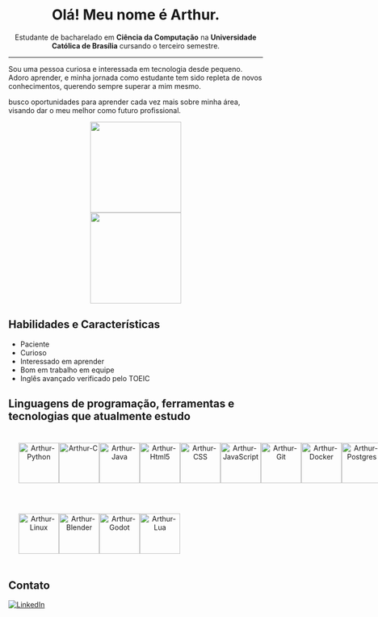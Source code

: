 <h1 align="center">Olá! Meu nome é Arthur.</h1>

<p align="center">Estudante de bacharelado em <strong>Ciência da Computação</strong> na <strong>Universidade Católica de Brasília</strong> cursando o terceiro semestre.

---

Sou uma pessoa curiosa e interessada em tecnologia desde pequeno. Adoro aprender, e minha jornada como estudante tem sido repleta de novos conhecimentos, querendo sempre superar a mim mesmo.

busco oportunidades para aprender cada vez mais sobre minha área, visando dar o meu melhor como futuro profissional.

<div style="display: flex; flex-direction: column" align="center">
  <a href="https://github.com/anuraghazra/github-readme-stats">
    <img height=180 align="center" src="https://github-readme-stats.vercel.app/api?username=leviint&locale=pt-br&show_icons=true&theme=midnight-purple&card_width=400"/>
  </a>
  <a href="https://github.com/anuraghazra/convoychat">
    <img height=180 align="center" src="https://github-readme-stats.vercel.app/api/top-langs?username=leviint&locale=pt-br&theme=midnight-purple&layout=compact&langs_count=8&card_width=400"/>
  </a>
</div>

## Habilidades e Características
- Paciente
- Curioso
- Interessado em aprender
- Bom em trabalho em equipe
- Inglês avançado verificado pelo TOEIC

## Linguagens de programação, ferramentas e tecnologias que atualmente estudo
        
<div style="padding: 20px; border-radius: 10px; margin: 20px 0; display: flex;" align="center">
  <br>
  <img align="center" alt="Arthur-Python" height="80" width="80" src="https://cdn.jsdelivr.net/gh/devicons/devicon@latest/icons/python/python-original.svg">
  <img align="center" alt="Arthur-C" height="80" width="80" src="https://cdn.jsdelivr.net/gh/devicons/devicon@latest/icons/c/c-original.svg">
  <img align="center" alt="Arthur-Java" height="80" width="80" src="https://cdn.jsdelivr.net/gh/devicons/devicon@latest/icons/java/java-original.svg" />
  <img align="center" alt="Arthur-Html5" height="80" width="80" src="https://cdn.jsdelivr.net/gh/devicons/devicon@latest/icons/html5/html5-original.svg">
  <img align="center" alt="Arthur-CSS" height="80" width="80" src="https://cdn.jsdelivr.net/gh/devicons/devicon@latest/icons/css3/css3-original.svg">
  <img align="center" alt="Arthur-JavaScript" height="80" width="80" src="https://cdn.jsdelivr.net/gh/devicons/devicon@latest/icons/javascript/javascript-original.svg">
  <img align="center" alt="Arthur-Git" height="80" width="80" src="https://cdn.jsdelivr.net/gh/devicons/devicon@latest/icons/git/git-original.svg"/>
  <img align="center" alt="Arthur-Docker" height="80" width="80" src="https://cdn.jsdelivr.net/gh/devicons/devicon@latest/icons/docker/docker-original.svg"/>
  <img align="center" alt="Arthur-Postgres" height="80" with="80" src="https://cdn.jsdelivr.net/gh/devicons/devicon@latest/icons/postgresql/postgresql-original.svg" />
</div>

<div style="padding: 20px; border-radius: 10px; margin: 20px 0; display: flex;" align="center">
  <br>
    <img align="center" alt="Arthur-Linux" height="80" width="80" src="https://cdn.jsdelivr.net/gh/devicons/devicon@latest/icons/linux/linux-original.svg"/>
    <img align="center" alt="Arthur-Blender" height="80" width="80" src="https://cdn.jsdelivr.net/gh/devicons/devicon@latest/icons/blender/blender-original.svg"/>
    <img align="center" alt="Arthur-Godot" height="80" width="80" src="https://cdn.jsdelivr.net/gh/devicons/devicon@latest/icons/godot/godot-original.svg"/>
    <img align="center" alt="Arthur-Lua" height="80" width="80" src="https://cdn.jsdelivr.net/gh/devicons/devicon@latest/icons/lua/lua-original.svg"/>     
</div>


## Contato
[![LinkedIn](https://img.shields.io/badge/LinkedIn-%230077B5.svg?style=for-the-badge&logo=linkedin&logoColor=white)](https://www.linkedin.com/in/arthur-lemos-bendini-714209323/)


